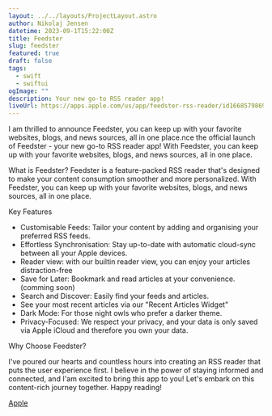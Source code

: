 ```yaml
---
layout: ../../layouts/ProjectLayout.astro
author: Nikolaj Jensen
datetime: 2023-09-1T15:22:00Z
title: Feedster
slug: feedster
featured: true
draft: false
tags:
  - swift
  - swiftui
ogImage: ""
description: Your new go-to RSS reader app!
liveUrl: https://apps.apple.com/us/app/feedster-rss-reader/id1668579869
---
```


I am thrilled to announce Feedster, you can keep up with your favorite websites, blogs, and news sources, all in one place.nce the official launch of Feedster - your new go-to RSS reader app!
With Feedster, you can keep up with your favorite websites, blogs, and news sources, all in one place.

What is Feedster?
Feedster is a feature-packed RSS reader that's designed to make your content consumption smoother and more personalized.
With Feedster, you can keep up with your favorite websites, blogs, and news sources, all in one place.

Key Features

- Customisable Feeds: Tailor your content by adding and organising your preferred RSS feeds.
- Effortless Synchronisation: Stay up-to-date with automatic cloud-sync between all your Apple devices.
- Reader view: with our builtin reader view, you can enjoy your articles distraction-free
- Save for Later: Bookmark and read articles at your convenience. (comming soon)
- Search and Discover: Easily find your feeds and articles.
- See your most recent articles via our "Recent Articles Widget"
- Dark Mode: For those night owls who prefer a darker theme.
- Privacy-Focused: We respect your privacy, and your data is only saved via Apple iCloud and therefore you own your data.

Why Choose Feedster?

I've poured our hearts and countless hours into creating an RSS reader that puts the user experience first. I believe in the power of staying informed and connected, and I'am excited to bring this app to you!
Let's embark on this content-rich journey together. Happy reading!

[Apple](https://apps.apple.com/us/app/feedster-rss-reader/id1668579869)
